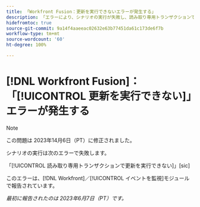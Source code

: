 ```yaml
---
title: 「Workfront Fusion：更新を実行できないエラーが発生する」
description: 「エラーにより、シナリオの実行が失敗し、読み取り専用トランザクションで更新を実行できません。」
hidefromtoc: true
source-git-commit: 9a14f4aaeeac02632e63b77451da61c173de6f7b
workflow-type: tm+mt
source-wordcount: '60'
ht-degree: 100%

---
```



# [!DNL Workfront Fusion]：「[!UICONTROL 更新を実行できない]」エラーが発生する

>[!NOTE]
>
>この問題は 2023年14月6日（PT）に修正されました。

シナリオの実行は次のエラーで失敗します。

「[!UICONTROL 読み取り専用トランザクションで更新を実行できない]」[sic]

このエラーは、[!DNL Workfront]／[!UICONTROL イベントを監視]モジュールで報告されています。

_最初に報告されたのは 2023年6月7日（PT）です。_

